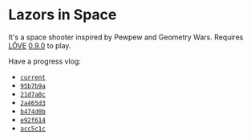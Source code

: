 Lazors in Space
===============

It's a space shooter inspired by Pewpew and Geometry Wars. Requires [LÖVE](http://love2d.org/) [0.9.0](https://bitbucket.org/rude/love/) to play.

Have a progress vlog:
- [`current`](http://dev.novaember.com/s/13-11-15_23-56-54_446338902.webm)
- [`95b7b9a`](http://dev.novaember.com/s/13-10-23_22-01-27_140703724.webm)
- [`21d7a0c`](http://dev.novaember.com/s/13-10-10_15-51-48_834298746.webm)
- [`2a465d3`](http://dev.novaember.com/s/13-10-06_00-27-19_050951243.webm)
- [`b474d0b`](http://dev.novaember.com/s/13-09-30_22-37-48_326724720.webm)
- [`e92f614`](http://dev.novaember.com/s/13-09-29_23-02-14_533577535.webm)
- [`acc5c1c`](http://dev.novaember.com/s/13-09-29_19-15-23_708259354.webm)
